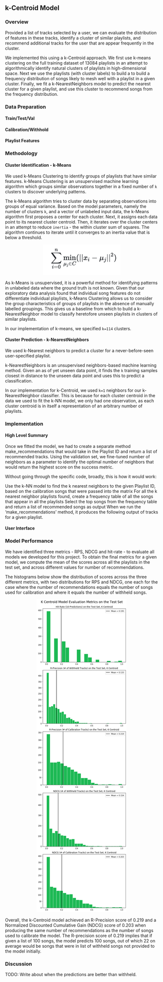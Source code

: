 ## k-Centroid Model

### Overview
Provided a list of tracks selected by a user, we can evaluate the distribution of features in these tracks, identify a cluster of similar playlists, and recommend additional tracks for the user that are appear frequently in the cluster.

We implemented this using a k-Centroid approach. We first use k-means clustering on the full training dataset of 13084 playlists in an attempt to algorithmically identify natural clusters of playlists in high-dimensional space. Next we use the  playlists (with cluster labels) to build a  to build a frequency distribution of songs likely to mesh well with a playlist in a given cluster. Finally, we fit a k-NearestNeighbors model to predict the nearest cluster for a given playlist, and use this cluster to recommend songs from the frequency distribution.

### Data Preparation

#### Train/Test/Val
#### Calibration/Withhold

#### Playlist Features


### Methodology
#### Cluster Identification - k-Means
We used k-Means Clustering to identify groups of playlists that have similar features. k-Means Clustering is an unsupervised machine learning algorithm which groups similar observations together in a fixed number of `k` clusters to discover underlying patterns.

The k-Means algorithm tries to cluster data by separating observations into groups of equal variance. Based on the model parameters, namely the number of clusters `k`, and a vector of unlabeled input data, the k-Means algorithm first proposes a center for each cluster. Next, it assigns each data point to its nearest cluster centroid. Then, it iterates over the cluster centers in an attempt to reduce `inertia` - the within cluster sum of squares. The algorithm continues to iterate until it converges to an inertia value that is below a threshold. 

<p align="center">
<img src="https://raw.githubusercontent.com/not-a-hot-dog/spotify_project/gh-pages/_images/k_means_inertia.png" title="Inertia" height="100"/>
</p>

As k-Means is unsupervised, it is a powerful method for identifying patterns in unlabeled data where the ground truth is not known. Given that our exploratory data analysis found that individual song features do not differentiate individual playlists, k-Means Clustering allows us to consider the group characteristics of groups of playlists in the absence of manually labelled groupings. This gives us a baseline from which to build a k-NearestNeighbor model to classify heretofore unseen playlists in clusters of similar playlists. 

In our implementation of k-means, we specified `k=114` clusters.

#### Cluster Prediction - k-NearestNeighbors
We used k-Nearest neighbors to predict a cluster for a never-before-seen user-specified playlist.
 
k-NearestNeighbors is an unsupervised neighbors-based machine learning method. Given an as of yet unseen data point, it finds the `k` training samples closest in distance to the unseen data point and uses this to predict a classification.

In our implementation for k-Centroid, we used `k=1` neighbors for our k-NearestNeighbor classifier. This is because for each cluster centroid in the data we used to fit the k-NN model, we only had one observation, as each cluster centroid is in itself a representation of an arbitrary number of playlists.

### Implementation

#### High Level Summary
Once we fitted the model, we had to create a separate method make_recommendations that would take in the Playlist ID and return a list of recommended tracks. Using the validation set, we fine-tuned number of neighbors as a parameter to identify the optimal number of neighbors that would return the highest score on the success metric.

Without going through the specific code, broadly, this is how it would work:

Use the k-NN model to find the k nearest neighbors to the given Playlist ID, based on the calibration songs that were passed into the matrix
For all the k nearest neighbor playlists found, create a frequency table of all the songs that appear in all the playlists
Select the top songs from the frequency table and return a list of recommended songs as output
When we run the ‘make_recommendations’ method, it produces the following output of tracks for a given playlist.

#### User Interface


### Model Performance
We have identified three metrics - RPS, NDCG and hit-rate - to evaluate all models we developed for this project. To obtain the final metrics for a given model, we compute the mean of the scores across all the playlists in the test set, and across different values for number of recommendations.

The histograms below show the distribution of scores across the three different metrics, with two distributions for RPS and NDCG, one each for the case where the number of recommendations equals the number of songs used for calibration and where it equals the number of withheld songs.

<p align="center">
<img src="https://raw.githubusercontent.com/not-a-hot-dog/spotify_project/gh-pages/_images/k_centroid_performance.png" title="k-Centroid Model Performance"/>
</p>

Overall, the k-Centroid model achieved an R-Precision score of 0.219 and a Normalized Discounted Cumulative Gain (NDCG) score of 0.203 when producing the same number of recommendations as the number of songs used to calibrate the model. The R-precision score of 0.219 implies that if given a list of 100 songs, the model predicts 100 songs, out of which 22 on average would be songs that were in list of withheld songs not provided to the model initially.

### Discussion
TODO: Write about when the predictions are better than withheld.
